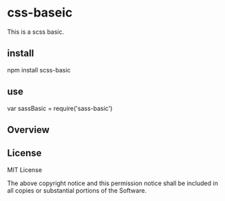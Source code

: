 # css-baseic
This is a scss basic.

## install 
npm install scss-basic

## use
var sassBasic = require('sass-basic')

## Overview

## License
MIT License

The above copyright notice and this permission notice shall be included in all copies or substantial portions of the Software.